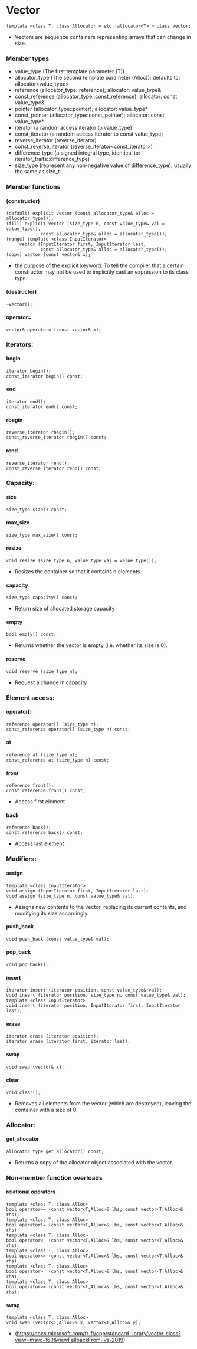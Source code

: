 # Vector
    template <class T, class Allocator = std::allocator<T> > class vector;
- Vectors are sequence containers representing arrays that can change in size.

### Member types
- value_type (The first template parameter (T))
- allocator_type (The second template parameter (Alloc)); defaults to: allocator<value_type>
- reference (allocator_type::reference); allocator: value_type&
- const_reference (allocator_type::const_reference); allocator: const value_type&
- pointer (allocator_type::pointer); allocator: value_type*
- const_pointer (allocator_type::const_pointer); allocator: const value_type*
- iterator (a random access iterator to value_type)
- const_iterator (a random access iterator to const value_type)
- reverse_iterator (reverse_iterator<iterator>)
- const_reverse_iterator (reverse_iterator<const_iterator>)
- difference_type (a signed integral type, identical to: iterator_traits<iterator>::difference_type)
- size_type (represent any non-negative value of difference_type); usually the same as size_t

### Member functions
#### (constructor)
	(default) explicit vector (const allocator_type& alloc = allocator_type());
	(fill) explicit vector (size_type n, const value_type& val = value_type(),
                 const allocator_type& alloc = allocator_type());
	(range) template <class InputIterator>
         vector (InputIterator first, InputIterator last,
                 const allocator_type& alloc = allocator_type());
	(copy) vector (const vector& x);
- the purpose of the explicit keyword: To tell the compiler that a certain constructor may not be used to implicitly cast an expression to its class type.
#### (destructor)
	~vector();
#### operator=
	vector& operator= (const vector& x);
### Iterators:
#### begin
	iterator begin();
	const_iterator begin() const;
#### end
	iterator end();
	const_iterator end() const;
#### rbegin
	reverse_iterator rbegin();
	const_reverse_iterator rbegin() const;
#### rend
	reverse_iterator rend();
	const_reverse_iterator rend() const;
### Capacity:
#### size
	size_type size() const;
#### max_size
	size_type max_size() const;
#### resize
	void resize (size_type n, value_type val = value_type());
- Resizes the container so that it contains n elements.
#### capacity 
	size_type capacity() const;
- Return size of allocated storage capacity
#### empty
	bool empty() const;
- Returns whether the vector is empty (i.e. whether its size is 0).
#### reserve
	void reserve (size_type n);
- Request a change in capacity

### Element access:
#### operator[]
	reference operator[] (size_type n);
	const_reference operator[] (size_type n) const;
#### at
	reference at (size_type n);
	const_reference at (size_type n) const;
#### front
	reference front();
	const_reference front() const;
- Access first element
#### back
	reference back();
	const_reference back() const;
- Access last element

### Modifiers:
#### assign
	template <class InputIterator>
	void assign (InputIterator first, InputIterator last);
	void assign (size_type n, const value_type& val);
- Assigns new contents to the vector, replacing its current contents, and modifying its size accordingly.
#### push_back
	void push_back (const value_type& val);
#### pop_back
	void pop_back();
#### insert
	iterator insert (iterator position, const value_type& val);
	void insert (iterator position, size_type n, const value_type& val);
	template <class InputIterator>
	void insert (iterator position, InputIterator first, InputIterator last);
#### erase
	iterator erase (iterator position);
	iterator erase (iterator first, iterator last);
#### swap
	void swap (vector& x);
#### clear
	void clear();
- Removes all elements from the vector (which are destroyed), leaving the container with a size of 0.

### Allocator:
#### get_allocator
	allocator_type get_allocator() const;
- Returns a copy of the allocator object associated with the vector.

### Non-member function overloads
#### relational operators
	template <class T, class Alloc>
	bool operator== (const vector<T,Alloc>& lhs, const vector<T,Alloc>& rhs);
	template <class T, class Alloc>
	bool operator!= (const vector<T,Alloc>& lhs, const vector<T,Alloc>& rhs);
	template <class T, class Alloc>
	bool operator<  (const vector<T,Alloc>& lhs, const vector<T,Alloc>& rhs);
	template <class T, class Alloc>
	bool operator<= (const vector<T,Alloc>& lhs, const vector<T,Alloc>& rhs);
	template <class T, class Alloc>
	bool operator>  (const vector<T,Alloc>& lhs, const vector<T,Alloc>& rhs);
	template <class T, class Alloc>
	bool operator>= (const vector<T,Alloc>& lhs, const vector<T,Alloc>& rhs);
#### swap
	template <class T, class Alloc>
	void swap (vector<T,Alloc>& x, vector<T,Alloc>& y);
- (https://docs.microsoft.com/fr-fr/cpp/standard-library/vector-class?view=msvc-160&viewFallbackFrom=vs-2019)

